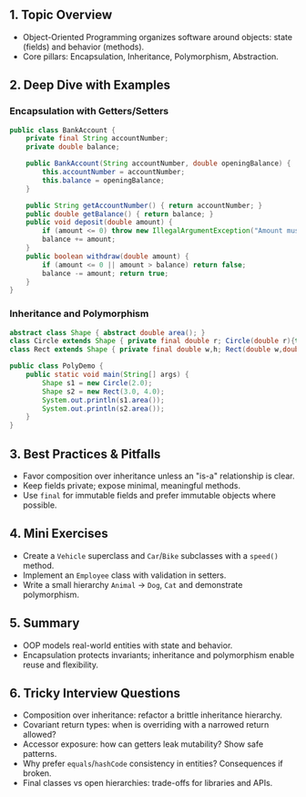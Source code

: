 ## 1. Topic Overview

- Object-Oriented Programming organizes software around objects: state (fields) and behavior (methods).
- Core pillars: Encapsulation, Inheritance, Polymorphism, Abstraction.

## 2. Deep Dive with Examples

### Encapsulation with Getters/Setters

```java
public class BankAccount {
    private final String accountNumber;
    private double balance;

    public BankAccount(String accountNumber, double openingBalance) {
        this.accountNumber = accountNumber;
        this.balance = openingBalance;
    }

    public String getAccountNumber() { return accountNumber; }
    public double getBalance() { return balance; }
    public void deposit(double amount) {
        if (amount <= 0) throw new IllegalArgumentException("Amount must be > 0");
        balance += amount;
    }
    public boolean withdraw(double amount) {
        if (amount <= 0 || amount > balance) return false;
        balance -= amount; return true;
    }
}
```

### Inheritance and Polymorphism

```java
abstract class Shape { abstract double area(); }
class Circle extends Shape { private final double r; Circle(double r){this.r=r;} double area(){return Math.PI*r*r;} }
class Rect extends Shape { private final double w,h; Rect(double w,double h){this.w=w;this.h=h;} double area(){return w*h;} }

public class PolyDemo {
    public static void main(String[] args) {
        Shape s1 = new Circle(2.0);
        Shape s2 = new Rect(3.0, 4.0);
        System.out.println(s1.area());
        System.out.println(s2.area());
    }
}
```

## 3. Best Practices & Pitfalls

- Favor composition over inheritance unless an "is-a" relationship is clear.
- Keep fields private; expose minimal, meaningful methods.
- Use `final` for immutable fields and prefer immutable objects where possible.

## 4. Mini Exercises

- Create a `Vehicle` superclass and `Car`/`Bike` subclasses with a `speed()` method.
- Implement an `Employee` class with validation in setters.
- Write a small hierarchy `Animal` → `Dog`, `Cat` and demonstrate polymorphism.

## 5. Summary

- OOP models real-world entities with state and behavior.
- Encapsulation protects invariants; inheritance and polymorphism enable reuse and flexibility.

## 6. Tricky Interview Questions

- Composition over inheritance: refactor a brittle inheritance hierarchy.
- Covariant return types: when is overriding with a narrowed return allowed?
- Accessor exposure: how can getters leak mutability? Show safe patterns.
- Why prefer `equals`/`hashCode` consistency in entities? Consequences if broken.
- Final classes vs open hierarchies: trade-offs for libraries and APIs.
